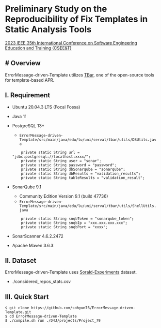 # Preliminary Study on the Reproducibility of Fix Templates in Static Analysis Tools
<a href="https://ieeexplore.ieee.org/abstract/document/10229426">2023 IEEE 35th International Conference on Software Engineering Education and Training (CSEE&T)</a>

\# Overview
--------------
ErrorMessage-driven-Template utilizes [TBar](https://github.com/TruX-DTF/TBar), one of the open-source tools for template-based APR.


I. Requirement
--------------
- Ubuntu 20.04.3 LTS (Focal Fossa)
- Java 11
- PostgreSQL 13+
    - `ErrorMessage-driven-Template/src/main/java/edu/lu/uni/serval/tbar/utils/DBUtils.java`
    
    ```
        private static String url = "jdbc:postgresql://localhost:xxxx/";
        private static String user = "sonar";
        private static String password = "password";
        private static String dbSonarqube = "sonarqube";
        private static String dbResults = "validation_results";
        private static String tableResults = "validation_result";
    ```
- SonarQube 9.1
    - Community Edition Version 9.1 (build 47736)
    - `ErrorMessage-driven-Template/src/main/java/edu/lu/uni/serval/tbar/utils/ShellUtils.java`
    
    ```
        private static String snqbToken = "sonarqube_token";
        private static String snqbIp = "xxx.xxx.xxx.xxx";
        private static String snqbPort = "xxxx";
    ```
- SonarScanner 4.6.2.2472
- Apache Maven 3.6.3


II. Dataset
--------------
ErrorMessage-driven-Template uses [Sorald-Experiments](https://github.com/khaes-kth/Sorald-experiments/blob/master/considered_repos_stats.csv) dataset.
- ./considered_repos_stats.csv

III. Quick Start
--------------
```
$ git clone https://github.com/sohyun76/ErrorMessage-driven-Template.git 
$ cd ErrorMessage-driven-Template
$ ./compile.sh run ./D4J/projects/Project_79
```
